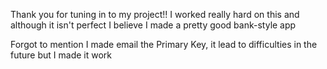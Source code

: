 
Thank you for tuning in to my project!!
I worked really hard on this and although it isn't perfect
I believe I made a pretty good bank-style app

Forgot to mention I made email the Primary Key, it lead to difficulties in the future but I made it work
